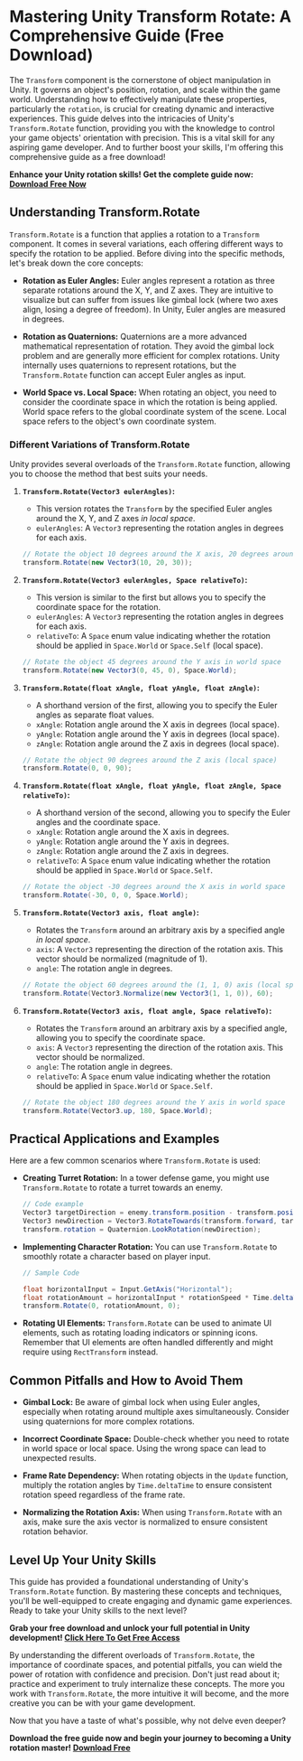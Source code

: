 # Mastering Unity Transform Rotate: A Comprehensive Guide (Free Download)

The `Transform` component is the cornerstone of object manipulation in Unity. It governs an object's position, rotation, and scale within the game world.  Understanding how to effectively manipulate these properties, particularly the `rotation`, is crucial for creating dynamic and interactive experiences. This guide delves into the intricacies of Unity's `Transform.Rotate` function, providing you with the knowledge to control your game objects' orientation with precision. This is a vital skill for any aspiring game developer. And to further boost your skills, I'm offering this comprehensive guide as a free download!

**Enhance your Unity rotation skills! Get the complete guide now: [Download Free Now](https://udemywork.com/unity-transform-rotate)**

## Understanding Transform.Rotate

`Transform.Rotate` is a function that applies a rotation to a `Transform` component. It comes in several variations, each offering different ways to specify the rotation to be applied.  Before diving into the specific methods, let's break down the core concepts:

*   **Rotation as Euler Angles:**  Euler angles represent a rotation as three separate rotations around the X, Y, and Z axes. They are intuitive to visualize but can suffer from issues like gimbal lock (where two axes align, losing a degree of freedom).  In Unity, Euler angles are measured in degrees.

*   **Rotation as Quaternions:** Quaternions are a more advanced mathematical representation of rotation.  They avoid the gimbal lock problem and are generally more efficient for complex rotations. Unity internally uses quaternions to represent rotations, but the `Transform.Rotate` function can accept Euler angles as input.

*   **World Space vs. Local Space:**  When rotating an object, you need to consider the coordinate space in which the rotation is being applied.  World space refers to the global coordinate system of the scene.  Local space refers to the object's own coordinate system.

### Different Variations of Transform.Rotate

Unity provides several overloads of the `Transform.Rotate` function, allowing you to choose the method that best suits your needs.

1.  **`Transform.Rotate(Vector3 eulerAngles)`:**

    *   This version rotates the `Transform` by the specified Euler angles around the X, Y, and Z axes *in local space*.
    *   `eulerAngles`: A `Vector3` representing the rotation angles in degrees for each axis.

    ```csharp
    // Rotate the object 10 degrees around the X axis, 20 degrees around the Y axis, and 30 degrees around the Z axis (local space)
    transform.Rotate(new Vector3(10, 20, 30));
    ```

2.  **`Transform.Rotate(Vector3 eulerAngles, Space relativeTo)`:**

    *   This version is similar to the first but allows you to specify the coordinate space for the rotation.
    *   `eulerAngles`: A `Vector3` representing the rotation angles in degrees for each axis.
    *   `relativeTo`: A `Space` enum value indicating whether the rotation should be applied in `Space.World` or `Space.Self` (local space).

    ```csharp
    // Rotate the object 45 degrees around the Y axis in world space
    transform.Rotate(new Vector3(0, 45, 0), Space.World);
    ```

3.  **`Transform.Rotate(float xAngle, float yAngle, float zAngle)`:**

    *   A shorthand version of the first, allowing you to specify the Euler angles as separate float values.
    *   `xAngle`: Rotation angle around the X axis in degrees (local space).
    *   `yAngle`: Rotation angle around the Y axis in degrees (local space).
    *   `zAngle`: Rotation angle around the Z axis in degrees (local space).

    ```csharp
    // Rotate the object 90 degrees around the Z axis (local space)
    transform.Rotate(0, 0, 90);
    ```

4.  **`Transform.Rotate(float xAngle, float yAngle, float zAngle, Space relativeTo)`:**

    *   A shorthand version of the second, allowing you to specify the Euler angles and the coordinate space.
    *   `xAngle`: Rotation angle around the X axis in degrees.
    *   `yAngle`: Rotation angle around the Y axis in degrees.
    *   `zAngle`: Rotation angle around the Z axis in degrees.
    *   `relativeTo`: A `Space` enum value indicating whether the rotation should be applied in `Space.World` or `Space.Self`.

    ```csharp
    // Rotate the object -30 degrees around the X axis in world space
    transform.Rotate(-30, 0, 0, Space.World);
    ```

5.  **`Transform.Rotate(Vector3 axis, float angle)`:**

    *   Rotates the `Transform` around an arbitrary axis by a specified angle *in local space*.
    *   `axis`: A `Vector3` representing the direction of the rotation axis. This vector should be normalized (magnitude of 1).
    *   `angle`: The rotation angle in degrees.

    ```csharp
    // Rotate the object 60 degrees around the (1, 1, 0) axis (local space)
    transform.Rotate(Vector3.Normalize(new Vector3(1, 1, 0)), 60);
    ```

6.  **`Transform.Rotate(Vector3 axis, float angle, Space relativeTo)`:**

    *   Rotates the `Transform` around an arbitrary axis by a specified angle, allowing you to specify the coordinate space.
    *   `axis`: A `Vector3` representing the direction of the rotation axis. This vector should be normalized.
    *   `angle`: The rotation angle in degrees.
    *   `relativeTo`: A `Space` enum value indicating whether the rotation should be applied in `Space.World` or `Space.Self`.

    ```csharp
    // Rotate the object 180 degrees around the Y axis in world space
    transform.Rotate(Vector3.up, 180, Space.World);
    ```

## Practical Applications and Examples

Here are a few common scenarios where `Transform.Rotate` is used:

*   **Creating Turret Rotation:** In a tower defense game, you might use `Transform.Rotate` to rotate a turret towards an enemy.

    ```csharp
    // Code example
    Vector3 targetDirection = enemy.transform.position - transform.position;
    Vector3 newDirection = Vector3.RotateTowards(transform.forward, targetDirection, rotationSpeed * Time.deltaTime, 0.0f);
    transform.rotation = Quaternion.LookRotation(newDirection);
    ```

*   **Implementing Character Rotation:**  You can use `Transform.Rotate` to smoothly rotate a character based on player input.

    ```csharp
    // Sample Code

    float horizontalInput = Input.GetAxis("Horizontal");
    float rotationAmount = horizontalInput * rotationSpeed * Time.deltaTime;
    transform.Rotate(0, rotationAmount, 0);
    ```

*   **Rotating UI Elements:**  `Transform.Rotate` can be used to animate UI elements, such as rotating loading indicators or spinning icons.  Remember that UI elements are often handled differently and might require using `RectTransform` instead.

## Common Pitfalls and How to Avoid Them

*   **Gimbal Lock:** Be aware of gimbal lock when using Euler angles, especially when rotating around multiple axes simultaneously.  Consider using quaternions for more complex rotations.

*   **Incorrect Coordinate Space:**  Double-check whether you need to rotate in world space or local space.  Using the wrong space can lead to unexpected results.

*   **Frame Rate Dependency:**  When rotating objects in the `Update` function, multiply the rotation angles by `Time.deltaTime` to ensure consistent rotation speed regardless of the frame rate.

*   **Normalizing the Rotation Axis:** When using `Transform.Rotate` with an axis, make sure the axis vector is normalized to ensure consistent rotation behavior.

## Level Up Your Unity Skills

This guide has provided a foundational understanding of Unity's `Transform.Rotate` function. By mastering these concepts and techniques, you'll be well-equipped to create engaging and dynamic game experiences.  Ready to take your Unity skills to the next level?

**Grab your free download and unlock your full potential in Unity development! [Click Here To Get Free Access](https://udemywork.com/unity-transform-rotate)**

By understanding the different overloads of `Transform.Rotate`, the importance of coordinate spaces, and potential pitfalls, you can wield the power of rotation with confidence and precision. Don't just read about it; practice and experiment to truly internalize these concepts. The more you work with `Transform.Rotate`, the more intuitive it will become, and the more creative you can be with your game development.

Now that you have a taste of what's possible, why not delve even deeper?

**Download the free guide now and begin your journey to becoming a Unity rotation master! [Download Free](https://udemywork.com/unity-transform-rotate)**
